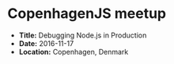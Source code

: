 # CopenhagenJS meetup

- **Title:** Debugging Node.js in Production
- **Date:** 2016-11-17
- **Location:** Copenhagen, Denmark
